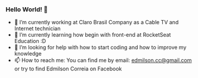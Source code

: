 ### Hello World! 👋

- 🔭 I’m currently working at Claro Brasil Company as a Cable TV and Internet technician
- 🌱 I’m currently learning how begin with front-end at RocketSeat Education :D
- 🤔 I’m looking for help with how to start coding and how to improve my knowledge
- 📫 How to reach me:
  You can find me by email: edmilson.cc@gmail.com
  or try to find Edmilson Correia on Facebook
